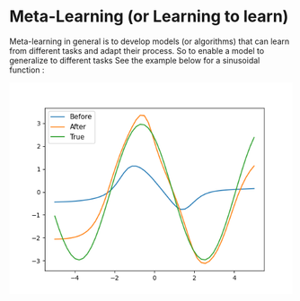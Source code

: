 # Meta-Learning (or Learning to learn)

Meta-learning in general is to develop models (or algorithms) that can learn from different tasks and adapt their process. So to enable a model to generalize to different tasks
See the example below for a sinusoidal function : 

![metal](image/Meta_learning.png)
